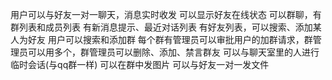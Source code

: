 用户可以与好友一对一聊天，消息实时收发
可以显示好友在线状态
可以群聊，有群列表和成员列表
有新消息提示、最近对话列表
有好友列表，可以搜索、添加某人为好友
用户可以搜索和添加群
每个群有管理员可以审批用户的加群请求，群管理员可以用多个，群管理员可以删除、添加、禁言群友
可以与聊天室里的人进行临时会话(与qq群一样)
可以在群中发图片
可以与好友一对一发文件
